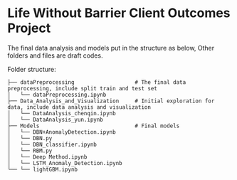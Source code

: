 # Life Without Barrier Client Outcomes Project

The final data analysis and models put in the structure as below, Other folders and files are draft codes. 

Folder structure:
```
├── dataPreprocessing                   # The final data preprocessing, include split train and test set
│   └── dataPreprocessing.ipynb
├── Data_Analysis_and_Visualization     # Initial exploration for data, include data analysis and visualization
│   └── DataAnalysis_chenqin.ipynb
│   └── DataAnalysis_yun.ipynb
├── Models                              # Final models
│   └── DBN+AnomalyDetection.ipynb
│   └── DBN.py
│   └── DBN_classifier.ipynb
│   └── RBM.py
│   └── Deep Method.ipynb
│   └── LSTM_Anomaly_Detection.ipynb
└── └── lightGBM.ipynb


```
